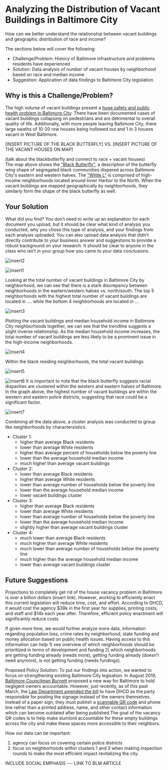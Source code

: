 # Analyzing the Distribution of Vacant Buildings in Baltimore City
How can we better understand the relationship between vacant buildings and geographic distribution of race and income? 

The sections below will cover the following: 
* Challenge/Problem: History of Baltimore infrastructure and problems residents have experienced  
* Solution: Data analysis of number of vacant houses by neighborhood based on race and median income 
* Suggestion: Application of data findings to Baltimore City legislation 

## Why is this a Challenge/Problem? 
The high volume of vacant buildings present a [huge safety and public health problem in Baltimore City](https://www.marketplace.org/2020/07/08/why-cant-baltimore-solve-vacant-housing-problem/). There have been documented cases of vacant buildings collapsing on pedestrians and are detrimental to overall quality of life. Additionally, with more people leaving Baltimore City, there large swaths of 10-20 row houses being hollowed out and 1 in 3 houses vacant in West Baltimore. 

[INSERT PICTURE OF THE BLACK BUTTERFLY] VS. [INSERT PICTURE OF THE VACANT HOUSES ON MAP]

(talk about the blackbutterfly and connect to race + vacant houses)  
The map above shows the ["Black Butterfly"](https://apps.urban.org/features/baltimore-investment-flows/), a description of the butterfly wing shape of segregated black communities dispered across Baltimore City's eastern and western halves. The ["White L"](https://ncrc.org/the-black-butterfly/) is comprised of high-income neighborhoods located around Inner Harbor to the North. When the vacant buildings are mapped geographically by neighborhoods, they similarly form the shape of the black butterfly as well. 


## Your Solution

What did you find? You don’t need to write up an explanation for each document you upload, but it should be clear what kind of analysis you conducted, why you chose this type of analysis, and your findings from each analysis uploaded. You can also upload data analysis that didn’t directly contribute to your business answer and suggestions to provide a robust background on your research. It should be clear to anyone in the class who isn’t in your group how you came to your data conclusions.

![insert2](https://github.com/EuniceNamkoong/Vacant-Buildings-Baltimore-City-Income-Race/blob/9f42f1ec0b3f6defb37d1b9235fab7265b64b839/BaltimoreCityMedianIncomeNeighborhood.png) 


![insert1](NeighborhoodVacantBuildings.png)

Looking at the total number of vacant buildings in Baltimore City by neighborhood, we can see that there is a stark discrepancy between neighborhoods in the eastern/western halves vs. north/south. The top 5 neighborhoods with the highest total number of vacant buildings are located in .... while the bottom 4 neighborhoods are located in ... 

![insert3](https://github.com/EuniceNamkoong/Vacant-Buildings-Baltimore-City-Income-Race/blob/main/BaltimoreCityMedianIncomeScatterGraph.png)

Plotting the vacant buildings and median household income in Baltimore City neighborhoods together, we can see that the trendline suggests a slight inverse relationship. As the median household income increases, the total number of vacant buildings are less likely to be a prominent issue in the high-income neighborhoods. 


![insert4](VacantBuildingsBlackResidents.png)

Within the black residing neighborhoods, the total vacant buildings 

![insert5](VacantBuildingsWhiteResidents.png)

![insert6](PoliceDistrictVacantBuildings.png)
It is important to note that the black butterfly suggests racial disparities are clustered within the western and eastern halves of Baltimore. In the graph above, the highest number of vacant buildings are within the western and eastern police districts, suggesting that race could be a significant factor. 

![insert7](https://github.com/EuniceNamkoong/Vacant-Buildings-Baltimore-City-Income-Race/blob/main/Cluster%20Nodes%20Grouping%20Table.png)

Combining all the data above, a cluster analysis was conducted to group like neighborhoods by charactersistics. 
* Cluster 1: 
  * higher than average Black residents
  * lower than average White residents
  * higher than average percent of households below the poverty line
  * lower than the average household median income
  * much higher than average vacant buildings 
* Cluster 2: 
  * lower than average Black residents
  * higher than average White residents
  * lower than average number of households below the poverty line
  * lower than the average household median income
  * lower vacant buildings cluster
* Cluster 3: 
  * higher than average Black residents
  * lower than average White residents
  * lower than average number of households below the poverty line
  * lower than the average household median income
  * slightly higher than average vacant buildings cluster
* Cluster 4: 
  * much lower than average Black residents
  * much higher than average White residents
  * much lower than average number of households below the poverty line
  * much higher than the average household median income
  * lower than average vacant buildings cluster
 

## Future Suggestions
Projections to completely get rid of the house vacancy problem in Baltimore is over a billion dollars (insert link). However, working to efficiently enact this current legislation will reduce time, cost, and effort. According to DHCD, it would cost the agency $39k in the first year for supplies, printing costs, and staff and $14k each year after. Therefore, efficient policy enactment will significantly reduce costs. 

If given more time, we would further analyze more data, information regarding population loss, crime rates by neighborhood, state funding and money allocation based on public health issues. Having access to this information can help 1) see overview of which neighborhoods should be prioritized in terms of development and funding 2) which neighborhoods are getting funding already (needs more), getting funding already (doesn’t need anymore), is not getting funding (needs fundings). 

Proposed Policy Solution: 
To put our findings into action, we wanted to focus on strengthening existing Baltimore City legisation. In August 2019, [Baltimore Councilman Burnett](https://www.bizjournals.com/baltimore/news/2020/09/21/council-bill-signage-qr-code-vacant-properties.html) proposed a new way for Baltimore to hold negligent owners accountable. However, just recently, as of this past March, the [Law Department amended the bill](
https://baltimorefishbowl.com/stories/burnetts-bill-would-force-vacant-property-owners-to-post-a-sign-or-a-pay-a-fine/) to have DHCD as the party responsible for posting the signage instead of the owners themselves. Instead of a paper sign, they must publish a [scannable QR code](https://www.qrcodepress.com/new-legislation-may-bring-vacancy-qr-codes-to-baltimore/8538335/) and phone line rather than a printed address, name, and other contact information which can become outdated after being published.The goal of the vacancy QR codes is to help make slumlord accountable for these empty buildings across the city and make these spaces more accessible to their neighbors. 

How our data can be important:
1) agency can focus on covering certain police districts 
2) focus on neighborhoods within clusters 1 and 3 when making inspection rounds to make the most efficient impact revitalizing the city.

INCLUDE SOCIAL EMPHASIS --- LINK TO BLM ARTICLE 
